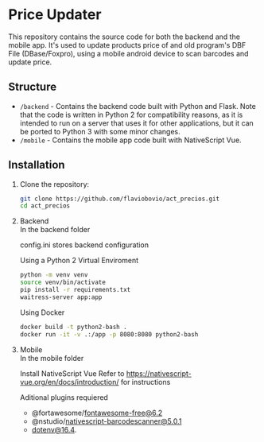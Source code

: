 # Price Updater #
This repository contains the source code for both the backend and the mobile app. It's used to update products price of and old program's DBF File (DBase/Foxpro), using a mobile android device to scan barcodes and update price.


## Structure  
- `/backend` - Contains the backend code built with Python and Flask. Note that the code is written in Python 2 for compatibility reasons, as it is intended to run on a server that uses it for other applications, but it can be ported to Python 3 with some minor changes.
- `/mobile` - Contains the mobile app code built with NativeScript Vue.  


## Installation ##

   1. Clone the repository:  
      ```bash
      git clone https://github.com/flaviobovio/act_precios.git  
      cd act_precios

   2. Backend  
      In the backend folder

      config.ini stores backend configuration

      Using a Python 2 Virtual Enviroment
      ```bash
      python -m venv venv  
      source venv/bin/activate  
      pip install -r requirements.txt
      waitress-server app:app
      ```

      Using Docker
      ```bash
      docker build -t python2-bash .
      docker run -it -v .:/app -p 8080:8080 python2-bash
      ```

   3. Mobile  
      In the mobile folder

      Install NativeScript Vue
      Refer to https://nativescript-vue.org/en/docs/introduction/ for instructions

      Aditional plugins requiered
      - @fortawesome/fontawesome-free@6.2
      - @nstudio/nativescript-barcodescanner@5.0.1
      - dotenv@16.4.



